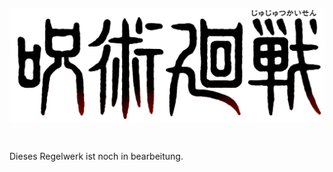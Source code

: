 <img src="img/logo.png" style="width:100%;height:25vmin;object-fit:contain;" />

Dieses Regelwerk ist noch in bearbeitung.
